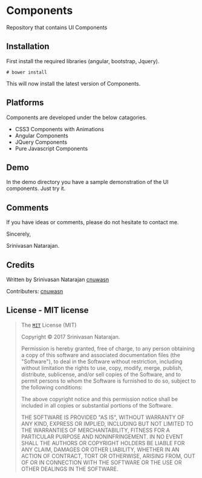 # Components
Repository that contains UI Components
## Installation

First install the required libraries (angular, bootstrap, Jquery).

```
# bower install
```

This will now install the latest version of Components.
## Platforms

Components are developed under the below catagories.

* CSS3 Components with Animations
* Angular Components
* JQuery Components
* Pure Javascript Components

## Demo

In the demo directory you have a sample demonstration of the UI components. Just try it.

## Comments

If you have ideas or comments, please do not hesitate to contact me.

Sincerely,

Srinivasan Natarajan.

## Credits

Written by Srinivasan Natarajan [cnuwasn](https://github.com/cnuwasn)

Contributers:
[cnuwasn](https://github.com/cnuwasn)

## License - MIT license

>The [`MIT`](https://opensource.org/licenses/MIT) License (MIT)
>
>Copyright &copy; 2017 Srinivasan Natarajan.
>
>Permission is hereby granted, free of charge, to any person obtaining a copy
>of this software and associated documentation files (the "Software"), to deal
>in the Software without restriction, including without limitation the rights
>to use, copy, modify, merge, publish, distribute, sublicense, and/or sell
>copies of the Software, and to permit persons to whom the Software is
>furnished to do so, subject to the following conditions:
>
>The above copyright notice and this permission notice shall be included in
>all copies or substantial portions of the Software.
>
>THE SOFTWARE IS PROVIDED "AS IS", WITHOUT WARRANTY OF ANY KIND, EXPRESS OR
>IMPLIED, INCLUDING BUT NOT LIMITED TO THE WARRANTIES OF MERCHANTABILITY,
>FITNESS FOR A PARTICULAR PURPOSE AND NONINFRINGEMENT. IN NO EVENT SHALL THE
>AUTHORS OR COPYRIGHT HOLDERS BE LIABLE FOR ANY CLAIM, DAMAGES OR OTHER
>LIABILITY, WHETHER IN AN ACTION OF CONTRACT, TORT OR OTHERWISE, ARISING FROM,
>OUT OF OR IN CONNECTION WITH THE SOFTWARE OR THE USE OR OTHER DEALINGS IN
>THE SOFTWARE.
